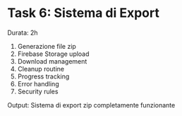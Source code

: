 # Task 6: Sistema di Export
Durata: 2h

1. Generazione file zip
2. Firebase Storage upload
3. Download management
4. Cleanup routine
5. Progress tracking
6. Error handling
7. Security rules

Output: Sistema di export zip completamente funzionante
